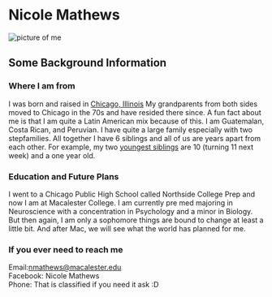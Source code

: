 Nicole Mathews
========================================================

![picture of me](http://sphotos-b.xx.fbcdn.net/hphotos-frc1/321356_10150768256220444_3421706_n.jpg546_10152927175095444_597874557_n.jpg)  

Some Background Information
------------------------------

### **Where I am from**

I was born and raised in [Chicago, Illinois](http://sphotos-a.xx.fbcdn.net/hphotos-ash3/533218_269692296469361_1865806730_n.jpg) My grandparents from both sides moved to Chicago in the 70s and have resided there since. A fun fact about me is that I am quite a Latin American mix because of this. I am Guatemalan, Costa Rican, and Peruvian. I have quite a large family especially with two stepfamilies. All together I have 6 siblings and all of us are years apart from each other. For example, my two [youngest siblings](http://fbcdn-sphotos-b-a.akamaihd.net/hphotos-ak-ash3/5546_10152927175095444_597874557_n.jpg) are 10 (turning 11 next week) and a one year old.

### **Education and Future Plans**

I went to a Chicago Public High School called Northside College Prep and now I am at Macalester College. I am currently pre med majoring in Neuroscience with a concentration in Psychology and a minor in Biology. But then again, I am only a sophomore things are bound to change at least a little bit. And after Mac, we will see what the world has planned for me. 

### **If you ever need to reach me**

Email:nmathews@macalester.edu  
Facebook: Nicole Mathews  
Phone: That is classified if you need it ask :D


